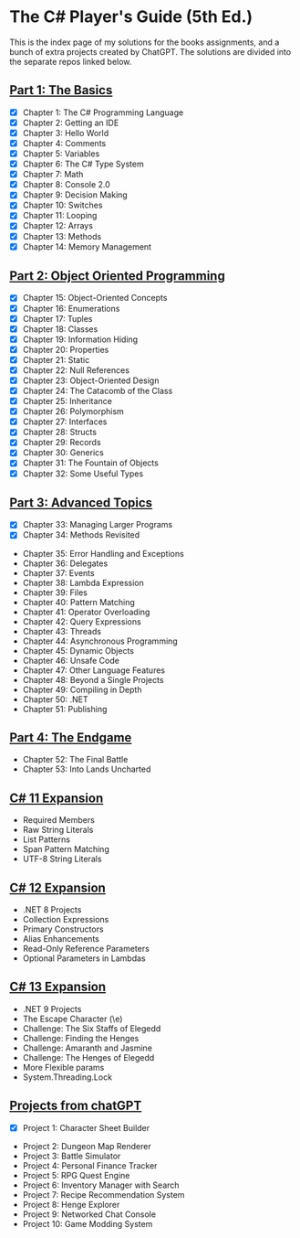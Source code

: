 # The C# Player's Guide (5th Ed.)

This is the index page of my solutions for the books assignments, and a bunch of extra projects created by ChatGPT.
The solutions are divided into the separate repos linked below.

## [Part 1: The Basics](https://github.com/stefankarlsson1230/The_CSharp_Players_Guide_1_The_Basics)
- [x] Chapter 1: The C# Programming Language
- [x] Chapter 2: Getting an IDE
- [x] Chapter 3: Hello World
- [x] Chapter 4: Comments
- [x] Chapter 5: Variables
- [x] Chapter 6: The C# Type System
- [x] Chapter 7: Math
- [x] Chapter 8: Console 2.0
- [x] Chapter 9: Decision Making
- [x] Chapter 10: Switches
- [x] Chapter 11: Looping
- [x] Chapter 12: Arrays
- [x] Chapter 13: Methods
- [x] Chapter 14: Memory Management

## [Part 2: Object Oriented Programming](https://github.com/stefankarlsson1230/The_CSharp_Players_Guide_2_OOP)
- [x] Chapter 15: Object-Oriented Concepts
- [x] Chapter 16: Enumerations
- [x] Chapter 17: Tuples
- [x] Chapter 18: Classes
- [x] Chapter 19: Information Hiding
- [x] Chapter 20: Properties
- [x] Chapter 21: Static
- [x] Chapter 22: Null References
- [x] Chapter 23: Object-Oriented Design
- [x] Chapter 24: The Catacomb of the Class
- [x] Chapter 25: Inheritance
- [x] Chapter 26: Polymorphism
- [x] Chapter 27: Interfaces
- [x] Chapter 28: Structs
- [x] Chapter 29: Records
- [x] Chapter 30: Generics
- [x] Chapter 31: The Fountain of Objects
- [x] Chapter 32: Some Useful Types

## [Part 3: Advanced Topics](https://github.com/stefankarlsson1230/The_CSharp_Players_Guide_3_Advanced_Topics)
- [x] Chapter 33: Managing Larger Programs
- [x] Chapter 34: Methods Revisited
- Chapter 35: Error Handling and Exceptions
- Chapter 36: Delegates
- Chapter 37: Events
- Chapter 38: Lambda Expression
- Chapter 39: Files
- Chapter 40: Pattern Matching
- Chapter 41: Operator Overloading
- Chapter 42: Query Expressions
- Chapter 43: Threads
- Chapter 44: Asynchronous Programming
- Chapter 45: Dynamic Objects
- Chapter 46: Unsafe Code
- Chapter 47: Other Language Features
- Chapter 48: Beyond a Single Projects
- Chapter 49: Compiling in Depth
- Chapter 50: .NET
- Chapter 51: Publishing
 

## [Part 4: The Endgame](https://github.com/stefankarlsson1230/The_CSharp_Players_Guide_4_The_Endgame)
- Chapter 52: The Final Battle
- Chapter 53: Into Lands Uncharted

## [C# 11 Expansion](https://github.com/stefankarlsson1230/The_CSharp_Players_Guide_11_Expansion)
- Required Members
- Raw String Literals
- List Patterns
- Span Pattern Matching
- UTF-8 String Literals
  
## [C# 12 Expansion](https://github.com/stefankarlsson1230/The_CSharp_Players_Guide_12_Expansion)
- .NET 8 Projects
- Collection Expressions
- Primary Constructors
- Alias Enhancements
- Read-Only Reference Parameters
- Optional Parameters in Lambdas

## [C# 13 Expansion](https://github.com/stefankarlsson1230/The_CSharp_Players_Guide_13_Expansion)
- .NET 9 Projects
- The Escape Character (\e)
- Challenge: The Six Staffs of Elegedd
- Challenge: Finding the Henges
- Challenge: Amaranth and Jasmine
- Challenge: The Henges of Elegedd
- More Flexible params
- System.Threading.Lock

## [Projects from chatGPT](https://github.com/stefankarlsson1230/The_CSharp_Players_Guide_Extra_Projects)
- [x] Project 1: Character Sheet Builder
- Project 2: Dungeon Map Renderer
- Project 3: Battle Simulator
- Project 4: Personal Finance Tracker
- Project 5: RPG Quest Engine
- Project 6: Inventory Manager with Search
- Project 7: Recipe Recommendation System
- Project 8: Henge Explorer
- Project 9: Networked Chat Console
- Project 10: Game Modding System


